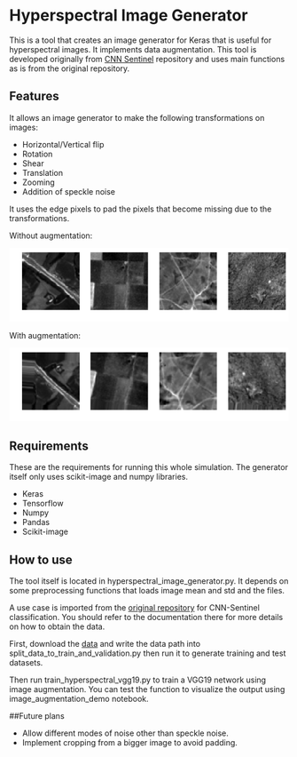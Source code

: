 # Hyperspectral Image Generator

This is a tool that creates an image generator for Keras that is useful for hyperspectral images. It implements data augmentation. This tool is developed originally from [CNN Sentinel](https://github.com/jensleitloff/CNN-Sentinel) repository and uses main functions as is from the original repository.

## Features
It allows an image generator to make the following transformations on images:
- Horizontal/Vertical flip
- Rotation
- Shear
- Translation
- Zooming
- Addition of speckle noise

It uses the edge pixels to pad the pixels that become missing due to the transformations.

Without augmentation:

![](images_for_notebook/no_augmentation.png)


With augmentation:

![](images_for_notebook/augmentation.png)


## Requirements
These are the requirements for running this whole simulation. The generator itself only uses scikit-image and numpy libraries.
- Keras
- Tensorflow
- Numpy
- Pandas
- Scikit-image

## How to use
The tool itself is located in hyperspectral_image_generator.py. It depends on some preprocessing functions that loads image mean and std and the files.

A use case is imported from the [original repository](https://github.com/jensleitloff/CNN-Sentinel) for CNN-Sentinel classification. You should refer to the documentation there for more details on how to obtain the data.

First, download the [data](http://madm.dfki.de/downloads) and write the data path into split_data_to_train_and_validation.py then run it to generate training and test datasets.

Then run train_hyperspectral_vgg19.py to train a VGG19 network using image augmentation. You can test the function to visualize the output using image_augmentation_demo notebook.

##Future plans
- Allow different modes of noise other than speckle noise.
- Implement cropping from a bigger image to avoid padding.
